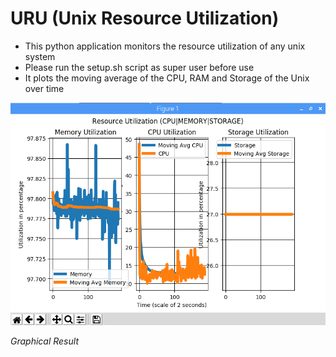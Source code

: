 # URU (Unix Resource Utilization)

* This python application monitors the resource utilization of any unix system
* Please run the setup.sh script as super user before use
* It plots the moving average of the CPU, RAM and Storage of the Unix over time

![Result Graph](uru.PNG)

*Graphical Result*
